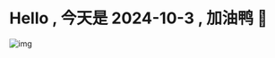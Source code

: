 
# Hello , 今天是 2024-10-3 , 加油鸭 🤭

![img](https://v1.jinrishici.com/all.svg?font-size=18&spacing=4)


